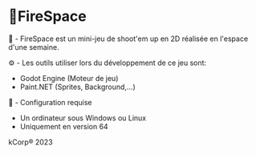 # :rocket:FireSpace

:rocket: - FireSpace est un mini-jeu de shoot'em up en 2D réalisée en l'espace d'une semaine. 

:gear: - Les outils utiliser lors du développement de ce jeu sont:

- Godot Engine (Moteur de jeu)
- Paint.NET (Sprites, Background,...)

:wrench: - Configuration requise

- Un ordinateur sous Windows ou Linux 
- Uniquement en version 64

kCorp® 2023
